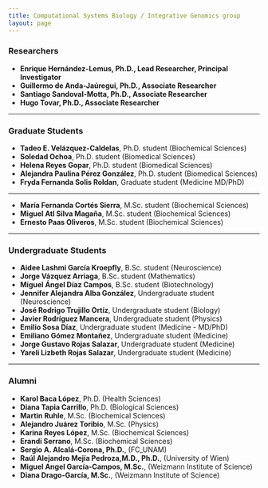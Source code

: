 ```yaml
---
title: Computational Systems Biology / Integrative Genomics group
layout: page
---
```

### Researchers

* __Enrique Hernández-Lemus, Ph.D., Lead Researcher, Principal Investigator__
* __Guillermo de Anda-Jaúregui, Ph.D., Associate Researcher__
* __Santiago Sandoval-Motta, Ph.D., Associate Researcher__
* __Hugo Tovar, Ph.D., Associate Researcher__
---
### Graduate Students

* __Tadeo E. Velázquez-Caldelas__, Ph.D. student (Biochemical Sciences) 
* __Soledad Ochoa__, Ph.D. student (Biomedical Sciences)
* __Helena Reyes Gopar__, Ph.D. student (Biomedical Sciences)
* __Alejandra Paulina Pérez González__, Ph.D. student (Biomedical Sciences)
* __Fryda Fernanda Solis Roldan__, Graduate student (Medicine MD/PhD)

---

* __María Fernanda Cortés Sierra__, M.Sc. student (Biochemical Sciences)
* __Miguel Atl Silva Magaña__, M.Sc. student (Biochemical Sciences)
* __Ernesto Paas Oliveros__, M.Sc. student (Biochemical Sciences)

---

### Undergraduate Students

* __Aidee Lashmi García Kroepfly__, B.Sc. student (Neuroscience)
* __Jorge Vázquez Arriaga__, B.Sc. student (Mathematics)
* __Miguel Ángel Díaz Campos__, B.Sc. student (Biotechnology)
* __Jennifer Alejandra Alba González__, Undergraduate student (Neuroscience)
* __José Rodrigo Trujillo Ortíz__, Undergraduate student (Biology)
* __Javier Rodríguez Mancera__, Undergraduate student (Physics)
* __Emilio Sosa Díaz__, Undergraduate student (Medicine - MD/PhD)
* __Emiliano Gómez Montañez__, Undergraduate student (Medicine)
* __Jorge Gustavo Rojas Salazar__, Undergraduate student (Medicine)
* __Yareli Lizbeth Rojas Salazar__, Undergraduate student (Medicine)

---
### Alumni

* __Karol Baca López__, Ph.D. (Health Sciences)
* __Diana Tapia Carrillo__, Ph.D. (Biological Sciences)
* __Martin Ruhle__, M.Sc. (Biochemical Sciences)
* __Alejandro Juárez Toribio__, M.Sc. (Physics)
* __Karina Reyes López__, M.Sc. (Biochemical Sciences)
* __Erandi Serrano__, M.Sc. (Biochemical Sciences)
* __Sergio A. Alcalá-Corona, Ph.D.__, (FC_UNAM)
* __Raúl Alejandro Mejía Pedroza,M.D., Ph.D.__, (University of Wien)
* __Miguel Angel García-Campos, M.Sc.__, (Weizmann Institute of Science)
* __Diana Drago-García, M.Sc.__, (Weizmann Institute of Science)



